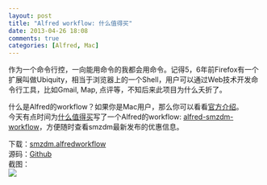 ```yaml
---
layout: post
title: "Alfred workflow: 什么值得买"
date: 2013-04-26 18:08
comments: true
categories: [Alfred, Mac]
---
```


作为一个命令行控，一向能用命令的我都会用命令。记得5，6年前Firefox有一个扩展叫做Ubiquity，相当于浏览器上的一个Shell，用户可以通过Web技术开发命令行工具，比如Gmail, Map, 点评等，不知后来此项目为什么夭折了。  

什么是Alfred的workflow？如果你是Mac用户，那么你可以看看[官方介绍](http://www.alfredapp.com/powerpack/)。     
今天有点时间为[什么值得买](http://www.smzdm.com)写了一个Alfred的workflow: [alfred-smzdm-workflow](https://github.com/dlutcat/alfred-smzdm-workflow)，方便随时查看smzdm最新发布的优惠信息。

下载：[smzdm.alfredworkflow](https://github.com/dlutcat/alfred-smzdm-workflow/blob/master/smzdm.alfredworkflow?raw=true)  
源码：[Github](https://github.com/dlutcat/alfred-smzdm-workflow)  
截图：  
![](http://img1.kantuban.com/pin/f816f2f8817aa2a698a8f84185f8ac5c)
